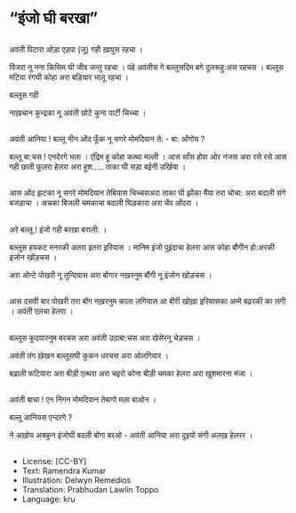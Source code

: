 # “इंजो घी बरखा”

##
अवंती पिटारा ओड़ा एड़पा (जू) गही ख़ापुस रहचा ।

पिंजरा नू नना किसिम घी जीव जन्तु रहचा । पंहे अवंतीस गे बल्लुसदिम बगे दुलरूहु:अस रहचस । बल्लूस मटिया रंगघी कोहा अरा बड़ियार भालू रहचा ।

बल्लूस गही

नाख़चान कुन्द्रका नू अवंती छोटे कुना पार्टी चिच्चा ।

##
अवंती आनिया ! बल्लू नीन ओंद फूँक नू सगरे मोमदियान ते: - बा: ओंगोय ? 

बल्लू बा:चस ! एनदेरगे भला । एंद्रिम हू कोहा कत्था मल्ली । आस साँस होवा ओर नंजस अरा रसे रसे आस गही छाती फूलरा हेलरा अरा हूश..... ताका घी सड़ा बईनी उर्खिया ।

##
आस ओंद झटका नू सगरे मोमदियान तेबियास चिच्चसअरा ताका घी झोंका मैंया तरा चोचा: अरा बदाली संगे बजड़ाचा । अचका बिजली चमकाचा बदाली घिड़कारा अरा चेंप ओंदरा ।

##
अरे बल्लू ! इंजो गही बरखा बराली: । 

बल्लूस हयकट मनरकी अतरा इतरा इरियास । मानिम इंजो पुइंदाचा हेलरा आस कोहा बौगीन हो:अरकी इंजोन खोंड़चस । 

अरा ओन्टे पोखरी नू तुन्दियास अरा बोंगार नख़रनुम बौंगी नू इंजोन खोड़चस ।

##
आस दसवी बार पोखरी तरा बोंग नख़रनुम काला लगियास आ बीरी खोख़ा इरियासका अम्मे बढ़रकी का लगी । अवंती एलचा हेलरा ।

##
बल्लूस कुदयारनुम बरचस अरा अवंती उठाबा:चस अरा खेसेरनू चेड़चस । 

अवंती तंग ख़ेखन बल्लूसघी कुकन धरचस अरा ओलगियार । 

बढ़ाली फटियारा अरा बीड़ी एत्थरा अरा चइरो कोना बीड़ी चमका हेलरा अरा खुशमारना मंजा ।

##
अवंती बाचा ! एन निंगन मोमदियान तेबागो मला बाओन । 

बल्लू आनियस एन्दरगे ? 

ने अख़ोय अक्कुन इंजोघी बदली बोंगा बरओ - अवंती आनिया अरा दुइयो संगी अलख़ हेलरर ।

##
* License: [CC-BY]
* Text: Ramendra Kumar
* Illustration: Delwyn Remedios
* Translation: Prabhudan Lawlin Toppo
* Language: kru
